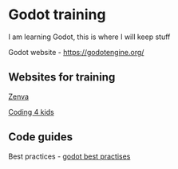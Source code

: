 # Godot training
I am learning Godot, this is where I will keep stuff


Godot website - https://godotengine.org/ 

## Websites for training
[Zenva](https://academy.zenva.com/product/godot-101-game-engine-foundations/?zva_src=zva_blog_topmenu_https://gamedevacademy.org/&utm_source=gamedevacademy&utm_medium=blogs&utm_campaign=zva_blog_topmenu&utm_content=zva_blog_topmenu_https://gamedevacademy.org/)


[Coding 4 kids](https://kidscancode.org/godot_recipes)
## Code guides
Best practices - [godot best practises](https://godot.community/topic/41/gdscript-best-practices-for-organized-code)
